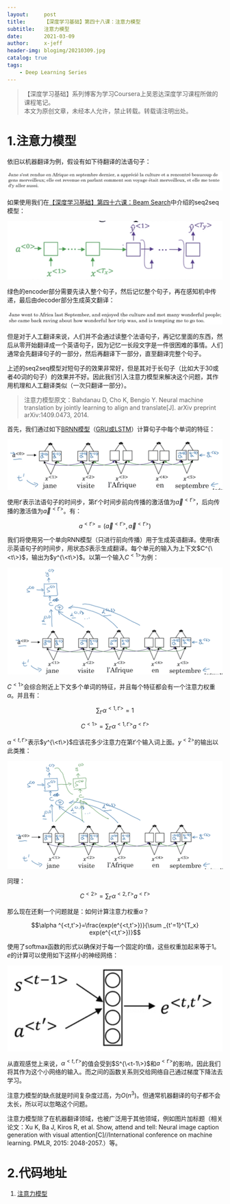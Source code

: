 ```yaml
---
layout:     post
title:      【深度学习基础】第四十八课：注意力模型
subtitle:   注意力模型
date:       2021-03-09
author:     x-jeff
header-img: blogimg/20210309.jpg
catalog: true
tags:
    - Deep Learning Series
---
```

>【深度学习基础】系列博客为学习Coursera上吴恩达深度学习课程所做的课程笔记。  
>本文为原创文章，未经本人允许，禁止转载。转载请注明出处。

# 1.注意力模型

依旧以机器翻译为例，假设有如下待翻译的法语句子：

![](https://github.com/x-jeff/BlogImage/raw/master/DeepLearningSeries/Lesson48/48x1.png)

如果使用我们在[【深度学习基础】第四十六课：Beam Search](http://shichaoxin.com/2021/02/23/深度学习基础-第四十六课-Beam-Search/)中介绍的seq2seq模型：

![](https://github.com/x-jeff/BlogImage/raw/master/DeepLearningSeries/Lesson48/48x2.png)

绿色的encoder部分需要先读入整个句子，然后记忆整个句子，再在感知机中传递，最后由decoder部分生成英文翻译：

![](https://github.com/x-jeff/BlogImage/raw/master/DeepLearningSeries/Lesson48/48x3.png)

但是对于人工翻译来说，人们并不会通过读整个法语句子，再记忆里面的东西，然后从零开始翻译成一个英语句子，因为记忆一长段文字是一件很困难的事情。人们通常会先翻译句子的一部分，然后再翻译下一部分，直至翻译完整个句子。

上述的seq2seq模型对短句子的效果非常好，但是其对于长句子（比如大于30或者40词的句子）的效果并不好。因此我们引入注意力模型来解决这个问题，其作用机理和人工翻译类似（一次只翻译一部分）。

>注意力模型原文：Bahdanau D, Cho K, Bengio Y. Neural machine translation by jointly learning to align and translate[J]. arXiv preprint arXiv:1409.0473, 2014.

首先，我们通过如下[BRNN模型](http://shichaoxin.com/2020/12/12/深度学习基础-第四十三课-BRNN/)（[GRU或LSTM](http://shichaoxin.com/2020/12/09/深度学习基础-第四十二课-GRU和LSTM/)）计算句子中每个单词的特征：

![](https://github.com/x-jeff/BlogImage/raw/master/DeepLearningSeries/Lesson48/48x4.png)

使用$t'$表示法语句子的时间步，第$t'$个时间步前向传播的激活值为$\overrightarrow a^{<t'>}$，后向传播的激活值为$\overleftarrow a^{<t'>}$。有：

$$a^{<t'>}=(\overrightarrow a^{<t'>}, \overleftarrow a^{<t'>} )$$

我们将使用另一个单向RNN模型（只进行前向传播）用于生成英语翻译。使用$t$表示英语句子的时间步，用状态$S$表示生成翻译。每个单元的输入为上下文$C^{\<t\>}$，输出为$y^{\<t\>}$。以第一个输入$C^{<1>}$为例：

![](https://github.com/x-jeff/BlogImage/raw/master/DeepLearningSeries/Lesson48/48x5.png)

$C^{<1>}$会综合附近上下文多个单词的特征，并且每个特征都会有一个注意力权重$\alpha$。并且有：

$$\sum_{t'} \alpha ^{<1,t'>}=1$$

$$C^{<1>}=\sum_{t'} \alpha ^{<1,t'>} a^{<t'>}$$

$\alpha ^{<t,t'>}$表示$y^{\<t\>}$应该花多少注意力在第$t'$个输入词上面。$y^{<2>}$的输出以此类推：

![](https://github.com/x-jeff/BlogImage/raw/master/DeepLearningSeries/Lesson48/48x6.png)

同理：

$$C^{<2>}=\sum_{t'} \alpha ^{<2,t'>} a^{<t'>}$$

那么现在还剩一个问题就是：如何计算注意力权重$\alpha$？

$$\alpha ^{<t,t'>}=\frac{exp(e^{<t,t'>})}{\sum _{t'=1}^{T_x} exp(e^{<t,t'>})}$$

使用了softmax函数的形式以确保对于每一个固定的$t$值，这些权重加起来等于1。$e$的计算可以使用如下这样小的神经网络：

![](https://github.com/x-jeff/BlogImage/raw/master/DeepLearningSeries/Lesson48/48x7.png)

从直观感觉上来说，$\alpha ^{<t,t'>}$的值会受到$S^{\<t-1\>}$和$a^{<t'>}$的影响，因此我们将其作为这个小网络的输入。而之间的函数关系则交给网络自己通过梯度下降法去学习。

注意力模型的缺点就是时间复杂度过高，为$O(n^3)$。但通常机器翻译的句子都不会太长，所以可以忽略这个问题。

注意力模型除了在机器翻译领域，也被广泛用于其他领域，例如图片加标题（相关论文：Xu K, Ba J, Kiros R, et al. Show, attend and tell: Neural image caption generation with visual attention[C]//International conference on machine learning. PMLR, 2015: 2048-2057.）等。

# 2.代码地址

1. [注意力模型](https://github.com/x-jeff/DeepLearning_Code_Demo/tree/master/Demo13)